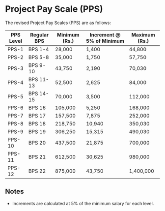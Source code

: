 # Project Pay Scale (PPS)

The revised Project Pay Scales (PPS) are as follows:

| PPS Level | Regular BPS | Minimum (Rs.) | Increment @ 5% of Minimum | Maximum (Rs.) |
|-----------|-------------|---------------|---------------------------|----------------|
| PPS-1     | BPS 1-4    | 28,000        | 1,400                     | 44,800         |
| PPS-2     | BPS 5-8    | 35,000        | 1,750                     | 57,750         |
| PPS-3     | BPS 9-10   | 43,750        | 2,190                     | 70,030         |
| PPS-4     | BPS 11-13  | 52,500        | 2,625                     | 84,000         |
| PPS-5     | BPS 14-15  | 70,000        | 3,500                     | 112,000        |
| PPS-6     | BPS 16     | 105,000       | 5,250                     | 168,000        |
| PPS-7     | BPS 17     | 157,500       | 7,875                     | 252,000        |
| PPS-8     | BPS 18     | 218,750       | 10,940                    | 350,030        |
| PPS-9     | BPS 19     | 306,250       | 15,315                    | 490,030        |
| PPS-10    | BPS 20     | 437,500       | 21,875                    | 700,000        |
| PPS-11    | BPS 21     | 612,500       | 30,625                    | 980,000        |
| PPS-12    | BPS 22     | 875,000       | 43,750                    | 1,400,000      |

## Notes
- Increments are calculated at 5% of the minimum salary for each level.
